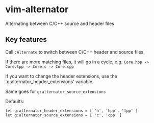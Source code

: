 # vim-alternator
Alternating between C/C++ source and header files

## Key features
Call `:Alternate` to switch between C/C++ header and source files.

If there are more matching files, it will go in a cycle, e.g. `Core.hpp -> Core.tpp -> Core.c -> Core.cpp`

If you want to change the header extensions, use the `g:alternator_header_extensions' variable.

Same goes for `g:alternator_source_extensions`

Defaults:
```
let g:alternator_header_extensions = [ 'h', 'hpp', 'tpp' ]
let g:alternator_source_extensions = [ 'c', 'cpp' ]
```
